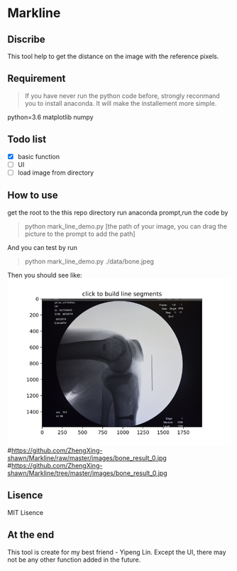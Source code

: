 # Markline

## Discribe
This tool help to get the distance on the image with the reference pixels.


## Requirement
> If you have never run the python code before, strongly reconmand you to install anaconda. It will make the installement more simple.

python=3.6
matplotlib
numpy


## Todo list
- [x] basic function
- [ ] UI
- [ ] load image from directory

## How to use 
get the root to the this repo directory
run anaconda prompt,run the code by
> python mark_line_demo.py [the path of your image, you can drag the picture to the prompt to add the path]

And you can test by run 
> python mark_line_demo.py ./data/bone.jpeg

Then you should see like:
 ![image](https://github.com/ZhengXing-shawn/Markline/raw/master/images/bone_result_0.jpg)
 #https://github.com/ZhengXing-shawn/Markline/raw/master/images/bone_result_0.jpg
 #https://github.com/ZhengXing-shawn/Markline/tree/master/images/bone_result_0.jpg


## Lisence 
MIT Lisence


## At the end
This tool is create for my best friend - Yipeng Lin.
Except the UI, there may not be any other function added in the future.